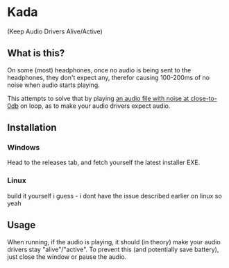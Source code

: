 # Kada

(Keep Audio Drivers Alive/Active)

## What is this?

On some (most) headphones, once no audio is being sent to the headphones, they don't expect any, therefor causing 100-200ms of no noise when audio starts playing.

This attempts to solve that by playing [an audio file with noise at close-to-0db](/sound.mp3) on loop, as to make your audio drivers expect audio.

## Installation

### Windows

Head to the releases tab, and fetch yourself the latest installer EXE.

### Linux

build it yourself i guess - i dont have the issue described earlier on linux so yeah

## Usage

When running, if the audio is playing, it should (in theory) make your audio drivers stay "alive"/"active". To prevent this (and potentially save battery), just close the window or pause the audio.
